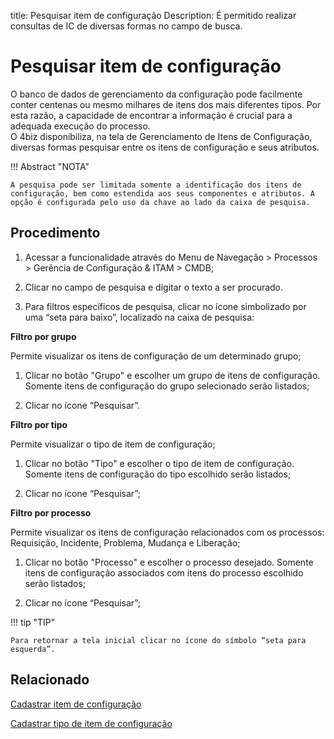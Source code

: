 title: Pesquisar item de configuração
Description: É permitido realizar consultas de IC de diversas formas no campo de busca.
# Pesquisar item de configuração

O banco de dados de gerenciamento da configuração pode facilmente conter centenas ou mesmo milhares de itens dos mais diferentes tipos. Por esta razão, a capacidade de encontrar a informação é crucial para a adequada execução do processo.  
O 4biz disponibiliza, na tela de Gerenciamento de Itens de Configuração, diversas formas pesquisar entre os itens de configuração e seus atributos.


!!! Abstract "NOTA"  

    A pesquisa pode ser limitada somente a identificação dos itens de configuração, bem como estendida aos seus componentes e atributos. A opção é configurada pelo uso da chave ao lado da caixa de pesquisa.

## Procedimento

1.  Acessar a funcionalidade através do Menu de Navegação > Processos > Gerência de Configuração & ITAM > CMDB;

2.  Clicar no campo de pesquisa e digitar o texto a ser procurado.

3.  Para filtros específicos de pesquisa, clicar no ícone simbolizado por uma “seta para baixo”, localizado na caixa de pesquisa:

**Filtro por grupo**

Permite visualizar os itens de configuração de um determinado grupo;

1.  Clicar no botão "Grupo" e escolher um grupo de itens de configuração. Somente itens de configuração do grupo selecionado serão listados;

2.  Clicar no ícone “Pesquisar”.

**Filtro por tipo**

Permite visualizar o tipo de item de configuração;

1.  Clicar no botão "Tipo" e escolher o tipo de item de configuração. Somente itens de configuração do tipo escolhido serão listados;

2.  Clicar no ícone “Pesquisar”;

**Filtro por processo**

Permite visualizar os itens de configuração relacionados com os processos: Requisição, Incidente, Problema, Mudança e Liberação;

1.  Clicar no botão "Processo" e escolher o processo desejado. Somente itens de configuração associados com itens do processo escolhido serão listados;

2.  Clicar no ícone “Pesquisar”;

!!! tip "TIP"

    Para retornar a tela inicial clicar no ícone do símbolo “seta para esquerda”.


Relacionado
----------------

[Cadastrar item de configuração](/pt-br/4biz-helium/processes/configuration/use/register-CI.html)

[Cadastrar tipo de item de configuração](/pt-br/4biz-helium/processes/configuration/configuration/register-type-ic.html)



